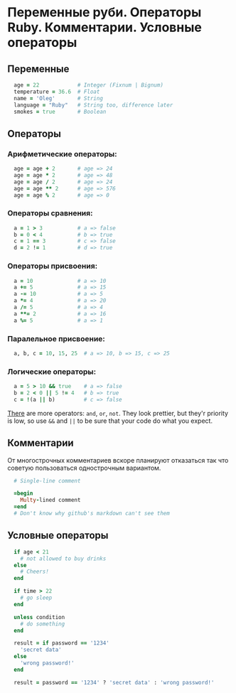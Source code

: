 # Переменные руби. Операторы Ruby. Комментарии. Условные операторы

## Переменные

```ruby
  age = 22            # Integer (Fixnum | Bignum)
  temperature = 36.6  # Float
  name = 'Oleg'       # String
  language = "Ruby"   # String too, difference later
  smokes = true       # Boolean
```
## Операторы
### Арифметические операторы:

```ruby
  age = age + 2       # age => 24
  age = age * 2       # age => 48
  age = age / 2       # age => 24
  age = age ** 2      # age => 576
  age = age % 2       # age => 0
```

### Операторы сравнения:

```ruby
  a = 1 > 3           # a => false
  b = 0 < 4           # b => true
  c = 1 == 3          # c => false
  d = 2 != 1          # d => true
```

### Операторы присвоения:

```ruby
  a = 10              # a => 10
  a += 5              # a => 15
  a -= 10             # a => 5
  a *= 4              # a => 20
  a /= 5              # a => 4
  a **= 2             # a => 16
  a %= 5              # a => 1
```

### Паралельное присвоение:

```ruby
  a, b, c = 10, 15, 25  # a => 10, b => 15, c => 25
```

### Логические операторы:

```ruby
  a = 5 > 10 && true    # a => false
  b = 2 < 0 || 5 != 4   # b => true
  c = !(a || b)         # c => false
```
 [There](https://stackoverflow.com/questions/1426826/difference-between-and-and-in-ruby) are more operators: `and`, `or`, `not`. They look prettier, but they'r priority is low, so use `&&` and `||` to be sure that your code do what you expect.

## Комментарии

От многострочных комментариев вскоре планируют отказаться так что советую пользоваться однострочным вариантом.

```ruby
  # Single-line comment

  =begin
    Multy-lined comment
  =end
  # Don't know why github's markdown can't see them
```

## Условные операторы

```ruby
  if age < 21
    # not allowed to buy drinks
  else
    # Cheers!
  end

  if time > 22
    # go sleep
  end

  unless condition
    # do something
  end

  result = if password == '1234'
    'secret data'
  else
    'wrong password!'
  end

  result = password == '1234' ? 'secret data' : 'wrong password!'
```
